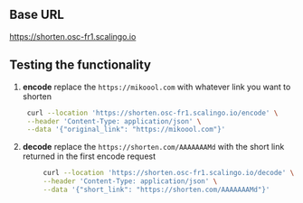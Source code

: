 ## Base URL
https://shorten.osc-fr1.scalingo.io

## Testing the functionality

1. **encode**
replace the `https://mikoool.com` with whatever link you want to shorten
   ```bash
    curl --location 'https://shorten.osc-fr1.scalingo.io/encode' \
    --header 'Content-Type: application/json' \
    --data '{"original_link": "https://mikoool.com"}'
   ```
2. **decode**
replace the `https://shorten.com/AAAAAAAMd` with the short link returned in the first encode request
   ```bash
        curl --location 'https://shorten.osc-fr1.scalingo.io/decode' \
        --header 'Content-Type: application/json' \
        --data '{"short_link": "https://shorten.com/AAAAAAAMd"}'
   ```